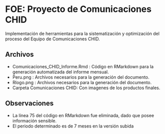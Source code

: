 # FOE: Proyecto de Comunicaciones CHID
Implementación de herramientas para la sistematización y optimización del proceso del Equipo de Comunicaciones CHID.

## Archivos
- Comunicaciones_CHID_Informe.Rmd : Código en RMarkdown para la generación automatizada del informe mensual.
- Peru.png : Archivos necesarios para la generación del documento.
- Rlogo.png : Archivos necesarios para la generación del documento.
- Carpeta Comunicaciones CHID: Con imagenes de los productos finales.

## Observaciones
- La línea 75 del código en RMarkdown fue eliminada, dado que posee información sensible.
- El periodo determinado es de 7 meses en la versión subida
